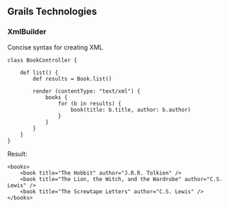 ## Grails Technologies

### XmlBuilder

Concise syntax for creating XML
```
class BookController {

    def list() {
        def results = Book.list()

        render (contentType: "text/xml") {
            books {
                for (b in results) {
                    book(title: b.title, author: b.author)
                }
            }
        }
    }
}
```

Result:
```
<books>
    <book title="The Hobbit" author="J.R.R. Tolkien" />
    <book title="The Lion, the Witch, and the Wardrobe" author="C.S. Lewis" />
    <book title="The Screwtape Letters" author="C.S. Lewis" />
</books>
```
